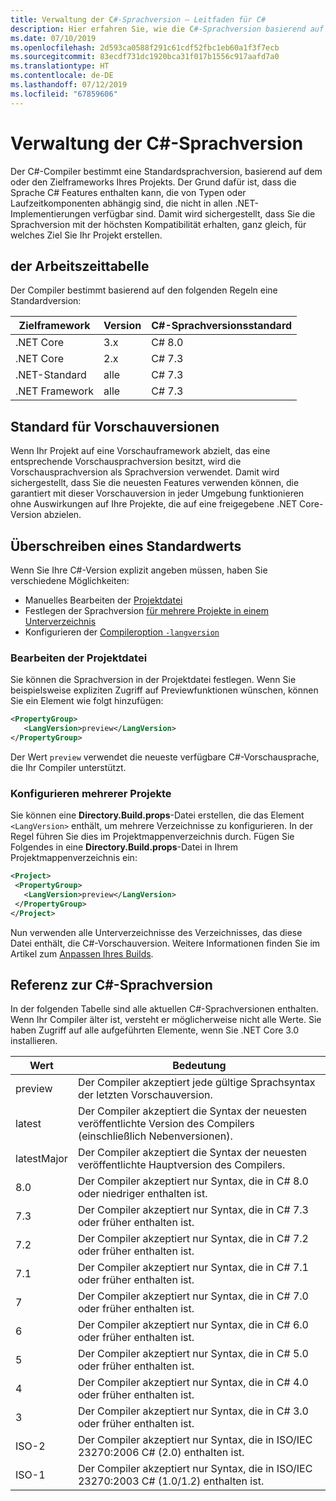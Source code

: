 ```yaml
---
title: Verwaltung der C#-Sprachversion – Leitfaden für C#
description: Hier erfahren Sie, wie die C#-Sprachversion basierend auf Ihrem Projekt bestimmt wird, und Sie lernen die verschiedenen Werte kennen, die Sie manuell an die Sprachversion anpassen können.
ms.date: 07/10/2019
ms.openlocfilehash: 2d593ca0588f291c61cdf52fbc1eb60a1f3f7ecb
ms.sourcegitcommit: 83ecdf731dc1920bca31f017b1556c917aafd7a0
ms.translationtype: HT
ms.contentlocale: de-DE
ms.lasthandoff: 07/12/2019
ms.locfileid: "67859606"
---
```

# <a name="c-language-versioning"></a>Verwaltung der C#-Sprachversion

Der C#-Compiler bestimmt eine Standardsprachversion, basierend auf dem oder den Zielframeworks Ihres Projekts. Der Grund dafür ist, dass die Sprache C# Features enthalten kann, die von Typen oder Laufzeitkomponenten abhängig sind, die nicht in allen .NET-Implementierungen verfügbar sind. Damit wird sichergestellt, dass Sie die Sprachversion mit der höchsten Kompatibilität erhalten, ganz gleich, für welches Ziel Sie Ihr Projekt erstellen.

## <a name="defaults"></a>der Arbeitszeittabelle

Der Compiler bestimmt basierend auf den folgenden Regeln eine Standardversion:

|Zielframework|Version|C#-Sprachversionsstandard|
|----------------|-------|---------------------------|
|.NET Core|3.x|C# 8.0|
|.NET Core|2.x|C# 7.3|
|.NET-Standard|alle|C# 7.3|
|.NET Framework|alle|C# 7.3|

## <a name="default-for-previews"></a>Standard für Vorschauversionen

Wenn Ihr Projekt auf eine Vorschauframework abzielt, das eine entsprechende Vorschausprachversion besitzt, wird die Vorschausprachversion als Sprachversion verwendet. Damit wird sichergestellt, dass Sie die neuesten Features verwenden können, die garantiert mit dieser Vorschauversion in jeder Umgebung funktionieren ohne Auswirkungen auf Ihre Projekte, die auf eine freigegebene .NET Core-Version abzielen.

## <a name="overriding-a-default"></a>Überschreiben eines Standardwerts

Wenn Sie Ihre C#-Version explizit angeben müssen, haben Sie verschiedene Möglichkeiten:

- Manuelles Bearbeiten der [Projektdatei](#edit-the-project-file)
- Festlegen der Sprachversion [für mehrere Projekte in einem Unterverzeichnis](#configure-multiple-projects)
- Konfigurieren der [Compileroption `-langversion`](#set-the-langversion-compiler-option)

### <a name="edit-the-project-file"></a>Bearbeiten der Projektdatei

Sie können die Sprachversion in der Projektdatei festlegen. Wenn Sie beispielsweise expliziten Zugriff auf Previewfunktionen wünschen, können Sie ein Element wie folgt hinzufügen:

```xml
<PropertyGroup>
   <LangVersion>preview</LangVersion>
</PropertyGroup>
```

Der Wert `preview` verwendet die neueste verfügbare C#-Vorschausprache, die Ihr Compiler unterstützt.

### <a name="configure-multiple-projects"></a>Konfigurieren mehrerer Projekte

Sie können eine **Directory.Build.props**-Datei erstellen, die das Element `<LangVersion>` enthält, um mehrere Verzeichnisse zu konfigurieren. In der Regel führen Sie dies im Projektmappenverzeichnis durch. Fügen Sie Folgendes in eine **Directory.Build.props**-Datei in Ihrem Projektmappenverzeichnis ein:

```xml
<Project>
 <PropertyGroup>
   <LangVersion>preview</LangVersion>
 </PropertyGroup>
</Project>
```

Nun verwenden alle Unterverzeichnisse des Verzeichnisses, das diese Datei enthält, die C#-Vorschauversion. Weitere Informationen finden Sie im Artikel zum [Anpassen Ihres Builds](/visualstudio/msbuild/customize-your-build).

## <a name="c-language-version-reference"></a>Referenz zur C#-Sprachversion

In der folgenden Tabelle sind alle aktuellen C#-Sprachversionen enthalten. Wenn Ihr Compiler älter ist, versteht er möglicherweise nicht alle Werte. Sie haben Zugriff auf alle aufgeführten Elemente, wenn Sie .NET Core 3.0 installieren.

|Wert|Bedeutung|
|------------|-------------|
|preview|Der Compiler akzeptiert jede gültige Sprachsyntax der letzten Vorschauversion.|
|latest|Der Compiler akzeptiert die Syntax der neuesten veröffentlichte Version des Compilers (einschließlich Nebenversionen).|
|latestMajor|Der Compiler akzeptiert die Syntax der neuesten veröffentlichte Hauptversion des Compilers.|
|8.0|Der Compiler akzeptiert nur Syntax, die in C# 8.0 oder niedriger enthalten ist.|
|7.3|Der Compiler akzeptiert nur Syntax, die in C# 7.3 oder früher enthalten ist.|
|7.2|Der Compiler akzeptiert nur Syntax, die in C# 7.2 oder früher enthalten ist.|
|7.1|Der Compiler akzeptiert nur Syntax, die in C# 7.1 oder früher enthalten ist.|
|7|Der Compiler akzeptiert nur Syntax, die in C# 7.0 oder früher enthalten ist.|
|6|Der Compiler akzeptiert nur Syntax, die in C# 6.0 oder früher enthalten ist.|
|5|Der Compiler akzeptiert nur Syntax, die in C# 5.0 oder früher enthalten ist.|
|4|Der Compiler akzeptiert nur Syntax, die in C# 4.0 oder früher enthalten ist.|
|3|Der Compiler akzeptiert nur Syntax, die in C# 3.0 oder früher enthalten ist.|
|ISO-2|Der Compiler akzeptiert nur Syntax, die in ISO/IEC 23270:2006 C# (2.0) enthalten ist. |
|ISO-1|Der Compiler akzeptiert nur Syntax, die in ISO/IEC 23270:2003 C# (1.0/1.2) enthalten ist. |
